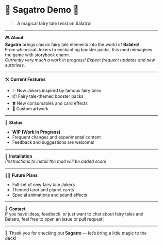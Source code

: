 # 🌟 Sagatro Demo 🌟
> **A magical fairy tale twist on Balatro!**

---

🎮 **About**  
**Sagatro** brings classic fairy tale elements into the world of **Balatro**!  
From whimsical Jokers to enchanting booster packs, this mod reimagines the game with storybook charm.  
*Currently very much a work in progress! Expect frequent updates and new surprises.*

---

🛠️ **Current Features**  
- ✨ New Jokers inspired by famous fairy tales
- 📦 Fairy tale-themed booster packs
- 🍀 New consumables and card effects
- 🎨 Custom artwork

---

🚧 **Status**  
- **WIP (Work In Progress)**  
- Frequent changes and experimental content  
- Feedback and suggestions are welcome!

---

📜 **Installation**  
_(Instructions to install the mod will be added soon)_

---

🧚‍♂️ **Future Plans**  
- Full set of new fairy tale Jokers
- Themed tarot and planet cards
- Special animations and sound effects

---

💬 **Contact**  
If you have ideas, feedback, or just want to chat about fairy tales and Balatro, feel free to open an issue or pull request!

---

🌟 Thank you for checking out **Sagatro** — let’s bring a little magic to the deck!
